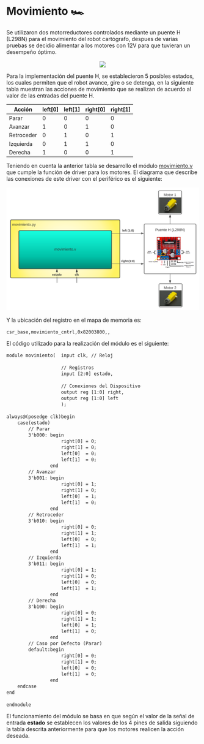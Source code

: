 # Movimiento 🏎

Se utilizaron dos motorreductores controlados mediante un puente H (L298N) para el movimiento del robot cartógrafo, despues de varias pruebas se decidio alimentar a los motores con 12V para que tuvieran un desempeño óptimo.
<p align="center">
  <img src="/Imagenes/DC.jpeg" align="center" width="400px" >
</p>

Para la implementación del puente H, se establecieron 5 posibles estados, los cuales permiten que el robot avance, gire o se detenga, en la siguiente tabla muestran las acciones de movimiento que se realizan de acuerdo al valor de las entradas del puente H.

 | Acción | left[0] | left[1] | right[0] | right[1] |
| ------------- | ------------- | ------------- |------------- |------------- |
| Parar | 0 | 0 | 0 | 0 |
| Avanzar | 1 | 0 | 1 | 0 |
| Retroceder | 0 | 1 | 0 | 1 |
| Izquierda | 0 | 1 | 1 | 0 |
| Derecha | 1 | 0 | 0 | 1 | 



Teniendo en cuenta la anterior tabla se desarrollo el módulo [movimiento.v](/SoC_project/module/verilog/movimiento/) que cumple la función de driver para los motores. El diagrama que describe las conexiones de este driver con el periférico es el siguiente:

![Screenshot](/images/mov_mem.png)

Y la ubicación del registro en el mapa de memoria es:
```
csr_base,movimiento_cntrl,0x82003800,,
```



El código utilizado para la realización del módulo es el siguiente:

```
module movimiento(  input clk, // Reloj

                    // Registros
                    input [2:0] estado,
                    
                    // Conexiones del Dispositivo 
                    output reg [1:0] right,
                    output reg [1:0] left
                    );
    
always@(posedge clk)begin
	case(estado)
        // Parar
        3'b000: begin
                    right[0] = 0;
                    right[1] = 0;
                    left[0]  = 0;
                    left[1]  = 0;
                end
        // Avanzar
        3'b001: begin
                    right[0] = 1;
                    right[1] = 0;
                    left[0]  = 1;
                    left[1]  = 0;
                end
        // Retroceder
   	    3'b010: begin
                    right[0] = 0;
                    right[1] = 1;
                    left[0]  = 0;
                    left[1]  = 1;
                end
        // Izquierda
        3'b011: begin
                    right[0] = 1;
                    right[1] = 0;
                    left[0]  = 0;
                    left[1]  = 1;
                end
        // Derecha
        3'b100: begin
                    right[0] = 0;
                    right[1] = 1;
                    left[0]  = 1;
                    left[1]  = 0;
                end
        // Caso por Defecto (Parar)
        default:begin
                    right[0] = 0;
                    right[1] = 0;
                    left[0]  = 0;
                    left[1]  = 0;
                end
	endcase
end

endmodule

```
      
El funcionamiento del módulo se basa en que según el valor de la señal de entrada **estado** se establecen los valores de los 4 pines de salida siguiendo la tabla descrita anteriormente para que los motores realicen la acción deseada. 
